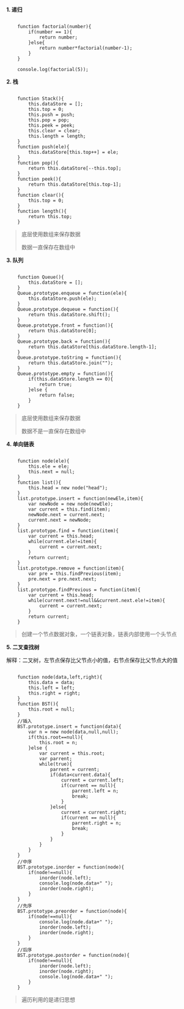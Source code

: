 **1. 递归**

```

    function factorial(number){
		if(number == 1){
			return number;
		}else{
			return number*factorial(number-1);
		}
	}
	
	console.log(factorial(5));

```

**2. 栈**

```

	function Stack(){
		this.dataStore = [];
		this.top = 0;
		this.push = push;
		this.pop = pop;
		this.peek = peek;
		this.clear = clear;
		this.length = length;
	}
	function push(ele){
		this.dataStore[this.top++] = ele;
	}
	function pop(){
		return this.dataStore[--this.top];
	}
	function peek(){
		return this.dataStore[this.top-1];
	}
	function clear(){
		this.top = 0;
	}
	function length(){
		return this.top;
	}

```
> 底层使用数组来保存数据
> 
> 数据一直保存在数组中

**3. 队列**

```

	function Queue(){
		this.dataStore = [];
	}
	Queue.prototype.enqueue = function(ele){
		this.dataStore.push(ele);
	}
	Queue.prototype.dequeue = function(){
		return this.dataStore.shift();
	}
	Queue.prototype.front = function(){
		return this.dataStore[0];
	}
	Queue.prototype.back = function(){
		return this.dataStore[this.dataStore.length-1];
	}
	Queue.prototype.toString = function(){
		return this.dataStore.join("");
	}
	Queue.prototype.empty = function(){
		if(this.dataStore.length == 0){
			return true;
		}else {
			return false;
		}
	}

```
> 底层使用数组来保存数据
> 
> 数据不是一直保存在数组中

**4. 单向链表**

```

	function node(ele){
		this.ele = ele;
		this.next = null;
	}
	function list(){
		this.head = new node("head");
	}
	list.prototype.insert = function(newEle,item){
		var newNode = new node(newEle);
		var current = this.find(item);
		newNode.next = current.next;
		current.next = newNode;
	}
	list.prototype.find = function(item){
		var current = this.head;
		while(current.ele!=item){
			current = current.next;
		}
		return current;
	}
	list.prototype.remove = function(item){
		var pre = this.findPrevious(item);
		pre.next = pre.next.next;
	}
	list.prototype.findPrevious = function(item){
		var current = this.head;
		while(current.next!=null&&current.next.ele!=item){
			current = current.next;
		}
		return current;
	}
```

> 创建一个节点数据对象，一个链表对象，链表内部使用一个头节点

**5. 二叉查找树**

解释：二叉树，左节点保存比父节点小的值，右节点保存比父节点大的值

```

	function node(data,left,right){
		this.data = data;
		this.left = left;
		this.right = right;
	}
	function BST(){
		this.root = null;
	}
	//插入
	BST.prototype.insert = function(data){
		var n = new node(data,null,null);
		if(this.root==null){
			this.root = n;
		}else {
			var current = this.root;
			var parrent;
			while(true){
				parrent = current;
				if(data<current.data){
					current = current.left;
					if(current == null){
						parrent.left = n;
						break;
					}
				}else{
					current = current.right;
					if(current == null){
						parrent.right = n;
						break;
					}
				}
			}
		}
	}
	//中序
	BST.prototype.inorder = function(node){
		if(node!==null){
			inorder(node.left);
			console.log(node.data+" ");
			inorder(node.right);
		}
	}
	//先序
	BST.prototype.preorder = function(node){
		if(node!==null){
			console.log(node.data+" ");
			inorder(node.left);
			inorder(node.right);
		}
	}
	//后序
	BST.prototype.postorder = function(node){
		if(node!==null){
			inorder(node.left);
			inorder(node.right);
			console.log(node.data+" ");
		}
	}
```

> 遍历利用的是递归思想
> 
> 
                                                                                                                                                                                                                                                                                                                                                                                                                                                                                                                                                                                                                                                                                                                                                                                                                                                                                                                                                                                                                                                                                                                                                                                                                                                                                                                                                                                                                                                                                                                                                                                                                                                                                                                                                                                                                                                                                                                                                                                                                                                                                                                                                                                                                                                                                                                                                                                                                                                                                                                                                                                                                                                                                                                                                                                                                                                                                                                                                                                                                                                                                                                                                                                                                                                                                                                                                                                                                                                                                                                                                                                                                                 